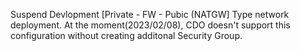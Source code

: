 Suspend Devlopment
 [Private - FW - Pubic (NATGW] Type network deployment.
 At the moment(2023/02/08), CDO doesn't support this configuration without creating additonal Security Group.